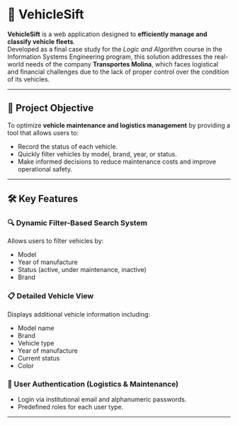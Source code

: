 # 🚚 VehicleSift

**VehicleSift** is a web application designed to **efficiently manage and classify vehicle fleets**.  
Developed as a final case study for the *Logic and Algorithm* course in the Information Systems Engineering program, this solution addresses the real-world needs of the company **Transportes Molina**, which faces logistical and financial challenges due to the lack of proper control over the condition of its vehicles.

---

## 🎯 Project Objective

To optimize **vehicle maintenance and logistics management** by providing a tool that allows users to:

- Record the status of each vehicle.
- Quickly filter vehicles by model, brand, year, or status.
- Make informed decisions to reduce maintenance costs and improve operational safety.

---

## 🛠️ Key Features

### 🔍 Dynamic Filter-Based Search System
Allows users to filter vehicles by:

- Model  
- Year of manufacture  
- Status (active, under maintenance, inactive)  
- Brand  

### 📋 Detailed Vehicle View
Displays additional vehicle information including:

- Model name  
- Brand  
- Vehicle type  
- Year of manufacture  
- Current status  
- Color  

### 🔐 User Authentication (Logistics & Maintenance)

- Login via institutional email and alphanumeric passwords.  
- Predefined roles for each user type.

---
